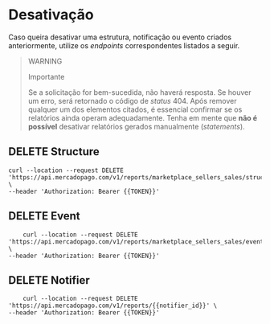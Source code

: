 # Desativação

Caso queira desativar uma estrutura, notificação ou evento criados anteriormente, utilize os _endpoints_ correspondentes listados a seguir.

> WARNING
>
> Importante
>
> Se a solicitação for bem-sucedida, não haverá resposta. Se houver um erro, será retornado o código de _status_ 404. Após remover qualquer um dos elementos citados, é essencial confirmar se os relatórios ainda operam adequadamente. Tenha em mente que **não é possível** desativar relatórios gerados manualmente (_statements_).

## DELETE Structure

```curl
curl --location --request DELETE 'https://api.mercadopago.com/v1/reports/marketplace_sellers_sales/structures/{{structure_id}}' \
--header 'Authorization: Bearer {{TOKEN}}' 
```

## DELETE Event
```curl
	curl --location --request DELETE 'https://api.mercadopago.com/v1/reports/marketplace_sellers_sales/events/{{event_id}}' \
--header 'Authorization: Bearer {{TOKEN}}' 
```

## DELETE Notifier
```curl
	curl --location --request DELETE 'https://api.mercadopago.com/v1/reports/{{notifier_id}}' \
--header 'Authorization: Bearer {{TOKEN}}' 
```